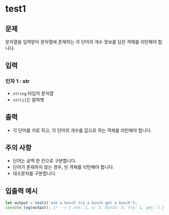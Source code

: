 # test1

## 문제

문자열을 입력받아 문자열에 존재하는 각 단어의 개수 정보를 담은 객체를 리턴해야 합니다.

## 입력

### 인자 1 : str

- `string` 타입의 문자열
- `str[i]`는 알파벳

## 출력

- 각 단어를 키로 하고, 각 단어의 개수를 값으로 하는 객체를 리턴해야 합니다.

## 주의 사항

- 단어는 공백 한 칸으로 구분합니다.
- 단어가 존재하지 않는 경우, 빈 객체를 리턴해야 합니다.
- 대소문자를 구분합니다.

## 입출력 예시

```javascript
let output = test1('ask a bunch try a bunch get a bunch');
console.log(output); // --> { ask: 1, a: 3, bunch: 3, try: 1, get: 1 }
```
